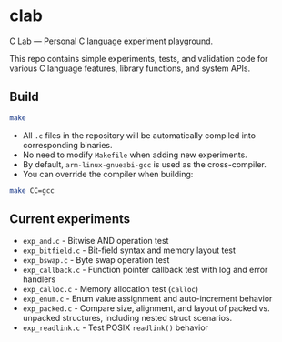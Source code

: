 # clab

C Lab — Personal C language experiment playground.

This repo contains simple experiments, tests, and validation code for various C language features, library functions, and system APIs.

## Build

```bash
make
```

- All `.c` files in the repository will be automatically compiled into corresponding binaries.
- No need to modify `Makefile` when adding new experiments.
- By default, `arm-linux-gnueabi-gcc` is used as the cross-compiler.
- You can override the compiler when building:

```bash
make CC=gcc
```

## Current experiments

- `exp_and.c` - Bitwise AND operation test
- `exp_bitfield.c` - Bit-field syntax and memory layout test
- `exp_bswap.c` - Byte swap operation test
- `exp_callback.c` - Function pointer callback test with log and error handlers
- `exp_calloc.c` - Memory allocation test (`calloc`)
- `exp_enum.c` - Enum value assignment and auto-increment behavior
- `exp_packed.c` - Compare size, alignment, and layout of packed vs. unpacked structures, including nested struct scenarios.
- `exp_readlink.c` - Test POSIX `readlink()` behavior

